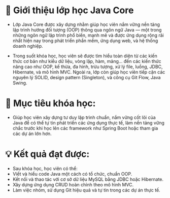 # 🌟 Giới thiệu lớp học Java Core
- Lớp Java Core được xây dựng nhằm giúp học viên nắm vững nền tảng lập trình hướng đối tượng (OOP) thông qua ngôn ngữ Java — một trong những ngôn ngữ lập trình phổ biến, mạnh mẽ và được ứng dụng rộng rãi nhất hiện nay trong phát triển phần mềm, ứng dụng web, và hệ thống doanh nghiệp.

- Trong suốt khóa học, học viên sẽ được tìm hiểu toàn diện từ các kiến thức cơ bản như kiểu dữ liệu, vòng lặp, hàm, mảng... đến các kiến thức nâng cao như OOP, kế thừa, đa hình, trừu tượng, xử lý file, luồng, JDBC, Hibernate, và mô hình MVC. Ngoài ra, lớp còn giúp học viên tiếp cận các nguyên lý SOLID, design pattern (Singleton), và công cụ Git Flow, Java Swing.

# 🎯 Mục tiêu khóa học:
- Giúp học viên xây dựng tư duy lập trình chuẩn, nắm vững cốt lõi của Java để có thể tự tin phát triển các ứng dụng thực tế, làm nền tảng vững chắc trước khi học lên các framework như Spring Boot hoặc tham gia các dự án lớn hơn.

# 💡 Kết quả đạt được:
- Sau khóa học, học viên có thể:
- Viết và hiểu code Java một cách có tổ chức, chuẩn OOP.
- Kết nối và thao tác với cơ sở dữ liệu MySQL bằng JDBC hoặc Hibernate.
- Xây dựng ứng dụng CRUD hoàn chỉnh theo mô hình MVC.
- Làm việc nhóm, sử dụng Git hiệu quả và tự tin trong các dự án thực tế.